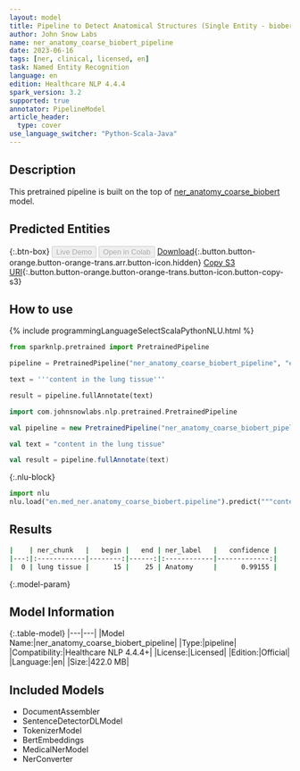 ```yaml
---
layout: model
title: Pipeline to Detect Anatomical Structures (Single Entity - biobert)
author: John Snow Labs
name: ner_anatomy_coarse_biobert_pipeline
date: 2023-06-16
tags: [ner, clinical, licensed, en]
task: Named Entity Recognition
language: en
edition: Healthcare NLP 4.4.4
spark_version: 3.2
supported: true
annotator: PipelineModel
article_header:
  type: cover
use_language_switcher: "Python-Scala-Java"
---
```


## Description

This pretrained pipeline is built on the top of [ner_anatomy_coarse_biobert](https://nlp.johnsnowlabs.com/2021/03/31/ner_anatomy_coarse_biobert_en.html) model.

## Predicted Entities



{:.btn-box}
<button class="button button-orange" disabled>Live Demo</button>
<button class="button button-orange" disabled>Open in Colab</button>
[Download](https://s3.amazonaws.com/auxdata.johnsnowlabs.com/clinical/models/ner_anatomy_coarse_biobert_pipeline_en_4.4.4_3.2_1686945562652.zip){:.button.button-orange.button-orange-trans.arr.button-icon.hidden}
[Copy S3 URI](s3://auxdata.johnsnowlabs.com/clinical/models/ner_anatomy_coarse_biobert_pipeline_en_4.4.4_3.2_1686945562652.zip){:.button.button-orange.button-orange-trans.button-icon.button-copy-s3}

## How to use

<div class="tabs-box" markdown="1">
{% include programmingLanguageSelectScalaPythonNLU.html %}

```python
from sparknlp.pretrained import PretrainedPipeline

pipeline = PretrainedPipeline("ner_anatomy_coarse_biobert_pipeline", "en", "clinical/models")

text = '''content in the lung tissue'''

result = pipeline.fullAnnotate(text)
```
```scala
import com.johnsnowlabs.nlp.pretrained.PretrainedPipeline

val pipeline = new PretrainedPipeline("ner_anatomy_coarse_biobert_pipeline", "en", "clinical/models")

val text = "content in the lung tissue"

val result = pipeline.fullAnnotate(text)
```


{:.nlu-block}
```python
import nlu
nlu.load("en.med_ner.anatomy_coarse_biobert.pipeline").predict("""content in the lung tissue""")
```

</div>


## Results

```bash
|    | ner_chunk   |   begin |   end | ner_label   |   confidence |
|---:|:------------|--------:|------:|:------------|-------------:|
|  0 | lung tissue |      15 |    25 | Anatomy     |      0.99155 |
```

{:.model-param}
## Model Information

{:.table-model}
|---|---|
|Model Name:|ner_anatomy_coarse_biobert_pipeline|
|Type:|pipeline|
|Compatibility:|Healthcare NLP 4.4.4+|
|License:|Licensed|
|Edition:|Official|
|Language:|en|
|Size:|422.0 MB|

## Included Models

- DocumentAssembler
- SentenceDetectorDLModel
- TokenizerModel
- BertEmbeddings
- MedicalNerModel
- NerConverter
